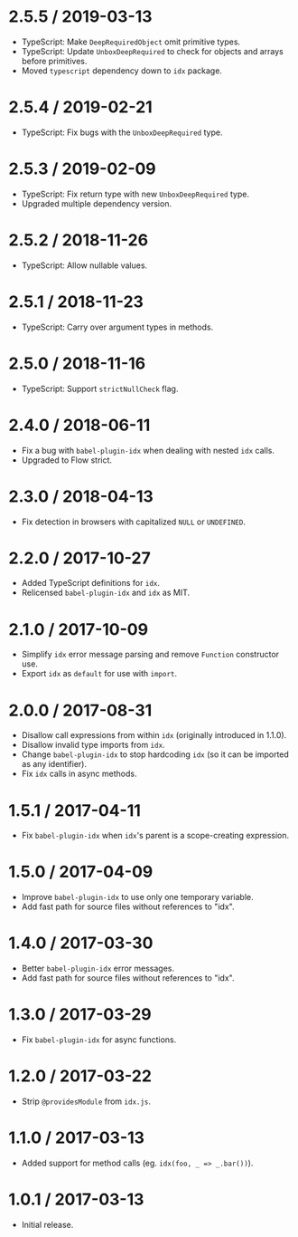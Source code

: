 2.5.5 / 2019-03-13
==================

  * TypeScript: Make `DeepRequiredObject` omit primitive types.
  * TypeScript: Update `UnboxDeepRequired` to check for objects and arrays before primitives.
  * Moved `typescript` dependency down to `idx` package.

2.5.4 / 2019-02-21
==================

  * TypeScript: Fix bugs with the `UnboxDeepRequired` type.

2.5.3 / 2019-02-09
==================

  * TypeScript: Fix return type with new `UnboxDeepRequired` type.
  * Upgraded multiple dependency version.

2.5.2 / 2018-11-26
==================

  * TypeScript: Allow nullable values.

2.5.1 / 2018-11-23
==================

  * TypeScript: Carry over argument types in methods.

2.5.0 / 2018-11-16
==================

  * TypeScript: Support `strictNullCheck` flag.

2.4.0 / 2018-06-11
==================

  * Fix a bug with `babel-plugin-idx` when dealing with nested `idx` calls.
  * Upgraded to Flow strict.

2.3.0 / 2018-04-13
==================

  * Fix detection in browsers with capitalized `NULL` or `UNDEFINED`.

2.2.0 / 2017-10-27
==================

  * Added TypeScript definitions for `idx`.
  * Relicensed `babel-plugin-idx` and `idx` as MIT.

2.1.0 / 2017-10-09
==================

  * Simplify `idx` error message parsing and remove `Function` constructor use.
  * Export `idx` as `default` for use with `import`.

2.0.0 / 2017-08-31
==================

  * Disallow call expressions from within `idx` (originally introduced in 1.1.0).
  * Disallow invalid type imports from `idx`.
  * Change `babel-plugin-idx` to stop hardcoding `idx` (so it can be imported as any identifier).
  * Fix `idx` calls in async methods.

1.5.1 / 2017-04-11
==================

  * Fix `babel-plugin-idx` when `idx`'s parent is a scope-creating expression.

1.5.0 / 2017-04-09
==================

  * Improve `babel-plugin-idx` to use only one temporary variable.
  * Add fast path for source files without references to "idx".

1.4.0 / 2017-03-30
==================

  * Better `babel-plugin-idx` error messages.
  * Add fast path for source files without references to "idx".

1.3.0 / 2017-03-29
==================

  * Fix `babel-plugin-idx` for async functions.

1.2.0 / 2017-03-22
==================

  * Strip `@providesModule` from `idx.js`.

1.1.0 / 2017-03-13
==================

  * Added support for method calls (eg. `idx(foo, _ => _.bar())`).

1.0.1 / 2017-03-13
==================

  * Initial release.
